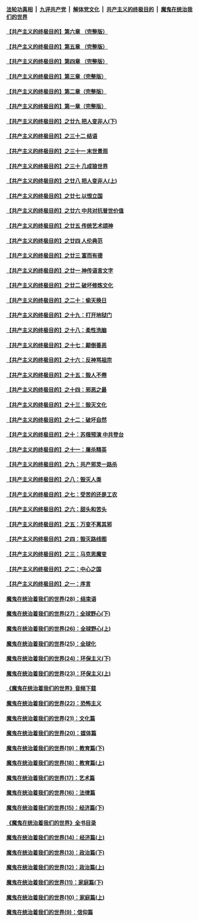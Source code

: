 ####  [法轮功真相](../../../../basic/blob/master/README.md?t=04120201) &nbsp;|&nbsp; [九评共产党](../../../../9ping.md/blob/master/README.md?t=04120201) &nbsp;|&nbsp; [解体党文化](../../../../jtdwh.md/blob/master/README.md?t=04120201)  &nbsp;|&nbsp; [共产主义的终极目的](../../../../gczydzjmd.md/blob/master/README.md?t=04120201) &nbsp;|&nbsp; [魔鬼在统治我们的世界](../../../../mgztzwmdsj.md/blob/master/README.md?t=04120201) 

#### [【共产主义的终极目的】第六章 （完整版）](../pages/nsc422/n11428913.md?t=04120201) 

#### [【共产主义的终极目的】第五章 （完整版）](../pages/nsc422/n11428912.md?t=04120201) 

#### [【共产主义的终极目的】第四章 （完整版）](../pages/nsc422/n11428907.md?t=04120201) 

#### [【共产主义的终极目的】第三章（完整版）](../pages/nsc422/n11428848.md?t=04120201) 

#### [【共产主义的终极目的】第二章（完整版）](../pages/nsc422/n11428831.md?t=04120201) 

#### [【共产主义的终极目的】第一章（完整版）](../pages/nsc422/n11417651.md?t=04120201) 

#### [【共产主义的终极目的】之廿九 把人变非人(下)](../pages/nsc422/n11344140.md?t=04120201) 

#### [【共产主义的终极目的】之三十二 结语](../pages/nsc422/n11360535.md?t=04120201) 

#### [【共产主义的终极目的】之三十一 末世景观](../pages/nsc422/n11351129.md?t=04120201) 

#### [【共产主义的终极目的】之三十 几成狼世界](../pages/nsc422/n11348280.md?t=04120201) 

#### [【共产主义的终极目的】之廿八 把人变非人(上)](../pages/nsc422/n11340492.md?t=04120201) 

#### [【共产主义的终极目的】之廿七 以恨立国](../pages/nsc422/n11336944.md?t=04120201) 

#### [【共产主义的终极目的】之廿六 中共对抗普世价值](../pages/nsc422/n11324785.md?t=04120201) 

#### [【共产主义的终极目的】之廿五 传统艺术颂神](../pages/nsc422/n11296396.md?t=04120201) 

#### [【共产主义的终极目的】之廿四 人伦典范](../pages/nsc422/n11296397.md?t=04120201) 

#### [【共产主义的终极目的】之廿三 富而有德](../pages/nsc422/n11283598.md?t=04120201) 

#### [【共产主义的终极目的】之廿一 神传语言文字](../pages/nsc422/n11263265.md?t=04120201) 

#### [【共产主义的终极目的】之廿二 破坏修炼文化](../pages/nsc422/n11245728.md?t=04120201) 

#### [【共产主义的终极目的】之二十：偷天换日](../pages/nsc422/n11238846.md?t=04120201) 

#### [【共产主义的终极目的】之十九：打开地狱门](../pages/nsc422/n11206376.md?t=04120201) 

#### [【共产主义的终极目的】之十八：柔性洗脑](../pages/nsc422/n11199994.md?t=04120201) 

#### [【共产主义的终极目的】之十七：颠倒善恶](../pages/nsc422/n11179782.md?t=04120201) 

#### [【共产主义的终极目的】之十六：反神骂祖宗](../pages/nsc422/n11166798.md?t=04120201) 

#### [【共产主义的终极目的】之十五：毁人不倦](../pages/nsc422/n11166792.md?t=04120201) 

#### [【共产主义的终极目的】之十四：邪恶之最](../pages/nsc422/n11150249.md?t=04120201) 

#### [【共产主义的终极目的】之十三：毁灭文化](../pages/nsc422/n11135227.md?t=04120201) 

#### [【共产主义的终极目的】之十二：破坏自然](../pages/nsc422/n11135214.md?t=04120201) 

#### [【共产主义的终极目的】之十：苏俄预演 中共登台](../pages/nsc422/n11118424.md?t=04120201) 

#### [【共产主义的终极目的】之十一：屠杀精英](../pages/nsc422/n11118442.md?t=04120201) 

#### [【共产主义的终极目的】之九：共产邪灵一路杀](../pages/nsc422/n11114139.md?t=04120201) 

#### [【共产主义的终极目的】之八：毁灭人类](../pages/nsc422/n11108503.md?t=04120201) 

#### [【共产主义的终极目的】之七：受苦的还是工农](../pages/nsc422/n11101809.md?t=04120201) 

#### [【共产主义的终极目的】之六：甜头和苦头](../pages/nsc422/n11096971.md?t=04120201) 

#### [【共产主义的终极目的】之五：万变不离其邪](../pages/nsc422/n11091285.md?t=04120201) 

#### [【共产主义的终极目的】之四：毁灭路线图](../pages/nsc422/n11086284.md?t=04120201) 

#### [【共产主义的终极目的】之三：马克思魔变](../pages/nsc422/n11061941.md?t=04120201) 

#### [【共产主义的终极目的】之二：中心之国](../pages/nsc422/n11047728.md?t=04120201) 

#### [【共产主义的终极目的】之一：序言](../pages/nsc422/n11086077.md?t=04120201) 

#### [魔鬼在统治着我们的世界(28)：结束语](../pages/nsc422/n10936246.md?t=04120201) 

#### [魔鬼在统治着我们的世界(27)：全球野心(下)](../pages/nsc422/n10928319.md?t=04120201) 

#### [魔鬼在统治着我们的世界(26)：全球野心(上)](../pages/nsc422/n10900318.md?t=04120201) 

#### [魔鬼在统治着我们的世界(25)：全球化](../pages/nsc422/n10788205.md?t=04120201) 

#### [魔鬼在统治着我们的世界(24)：环保主义(下)](../pages/nsc422/n10695307.md?t=04120201) 

#### [魔鬼在统治着我们的世界(23)：环保主义(上)](../pages/nsc422/n10688613.md?t=04120201) 

#### [《魔鬼在统治着我们的世界》音频下载](../pages/nsc422/n10635553.md?t=04120201) 

#### [魔鬼在统治着我们的世界(22)：恐怖主义](../pages/nsc422/n10614727.md?t=04120201) 

#### [魔鬼在统治着我们的世界(21)：文化篇](../pages/nsc422/n10597706.md?t=04120201) 

#### [魔鬼在统治着我们的世界(20)：媒体篇](../pages/nsc422/n10586579.md?t=04120201) 

#### [魔鬼在统治着我们的世界(19)：教育篇(下)](../pages/nsc422/n10564808.md?t=04120201) 

#### [魔鬼在统治着我们的世界(18)：教育篇(上)](../pages/nsc422/n10526970.md?t=04120201) 

#### [魔鬼在统治着我们的世界(17)：艺术篇](../pages/nsc422/n10499093.md?t=04120201) 

#### [魔鬼在统治着我们的世界(16)：法律篇](../pages/nsc422/n10485969.md?t=04120201) 

#### [魔鬼在统治着我们的世界(15)：经济篇(下)](../pages/nsc422/n10469975.md?t=04120201) 

#### [《魔鬼在统治着我们的世界》全书目录](../pages/nsc422/n10464261.md?t=04120201) 

#### [魔鬼在统治着我们的世界(14)：经济篇(上)](../pages/nsc422/n10457370.md?t=04120201) 

#### [魔鬼在统治着我们的世界(13)：政治篇(下)](../pages/nsc422/n10448270.md?t=04120201) 

#### [魔鬼在统治着我们的世界(12)：政治篇(上)](../pages/nsc422/n10444576.md?t=04120201) 

#### [魔鬼在统治着我们的世界(11)：家庭篇(下)](../pages/nsc422/n10440961.md?t=04120201) 

#### [魔鬼在统治着我们的世界(10)：家庭篇(上)](../pages/nsc422/n10435448.md?t=04120201) 

#### [魔鬼在统治着我们的世界(9)：信仰篇](../pages/nsc422/n10432159.md?t=04120201) 

